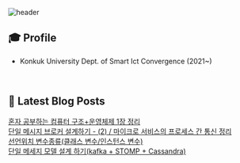 
![header](https://capsule-render.vercel.app/api?type=waving&color=auto&height=220&section=header&text=Minu%20Kim&fontSize=60&animation=fadeIn&fontAlignY=38&descAlignY=51&descAlign=62)

## 🎓 Profile
- Konkuk University Dept. of Smart Ict Convergence (2021~)

<br>

## 📕 Latest Blog Posts     

<a href ="https://kminu.tistory.com/191"> 혼자 공부하는 컴퓨터 구조+운영체제 1장 정리 </a> <br><a href ="https://kminu.tistory.com/190"> 단일 메시지 브로커 설계하기 - (2) / 마이크로 서비스의 프로세스 간 통신 정리 </a> <br><a href ="https://kminu.tistory.com/189"> 선언위치 변수종류(클래스 변수/인스턴스 변수) </a> <br><a href ="https://kminu.tistory.com/188"> 단일 메세지 모델 설계 하기(kafka + STOMP + Cassandra) </a> <br>